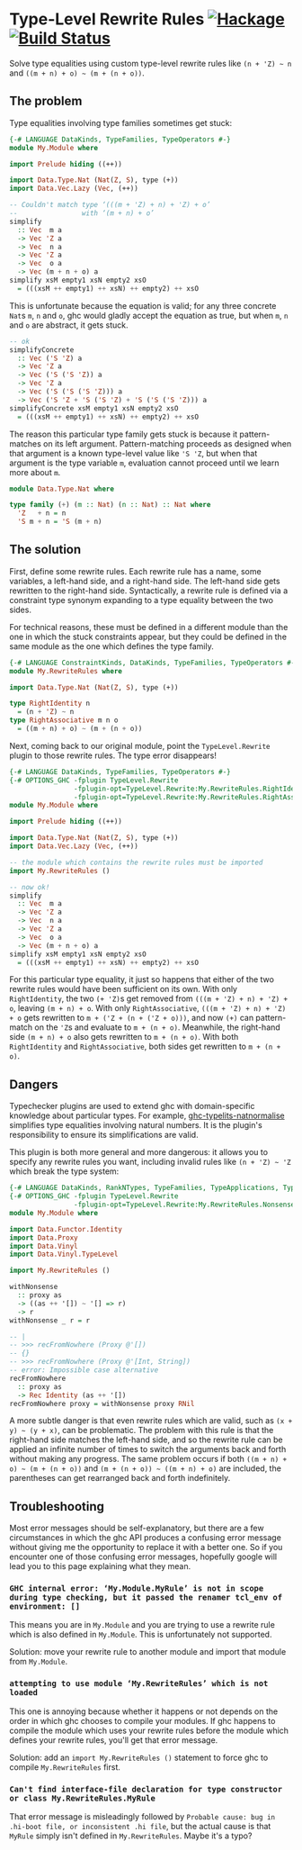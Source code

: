 # Type-Level Rewrite Rules [![Hackage](https://img.shields.io/hackage/v/typelevel-rewrite-rules.svg)](https://hackage.haskell.org/package/typelevel-rewrite-rules) [![Build Status](https://secure.travis-ci.org/gelisam/typelevel-rewrite-rules.png?branch=master)](http://travis-ci.org/gelisam/typelevel-rewrite-rules)

Solve type equalities using custom type-level rewrite rules like `(n + 'Z) ~ n` and `((m + n) + o) ~ (m + (n + o))`.


## The problem

Type equalities involving type families sometimes get stuck:

```haskell
{-# LANGUAGE DataKinds, TypeFamilies, TypeOperators #-}
module My.Module where

import Prelude hiding ((++))

import Data.Type.Nat (Nat(Z, S), type (+))
import Data.Vec.Lazy (Vec, (++))

-- Couldn't match type ‘(((m + 'Z) + n) + 'Z) + o’
--                with ‘(m + n) + o’
simplify
  :: Vec  m a
  -> Vec 'Z a
  -> Vec  n a
  -> Vec 'Z a
  -> Vec  o a
  -> Vec (m + n + o) a
simplify xsM empty1 xsN empty2 xsO
  = (((xsM ++ empty1) ++ xsN) ++ empty2) ++ xsO
```

This is unfortunate because the equation is valid; for any three concrete `Nat`s `m`, `n` and `o`, ghc would gladly accept the equation as true, but when `m`, `n` and `o` are abstract, it gets stuck.

```haskell
-- ok
simplifyConcrete
  :: Vec ('S 'Z) a
  -> Vec 'Z a
  -> Vec ('S ('S 'Z)) a
  -> Vec 'Z a
  -> Vec ('S ('S ('S 'Z))) a
  -> Vec ('S 'Z + 'S ('S 'Z) + 'S ('S ('S 'Z))) a
simplifyConcrete xsM empty1 xsN empty2 xsO
  = (((xsM ++ empty1) ++ xsN) ++ empty2) ++ xsO
```

The reason this particular type family gets stuck is because it pattern-matches on its left argument. Pattern-matching proceeds as designed when that argument is a known type-level value like `'S 'Z`, but when that argument is the type variable `m`, evaluation cannot proceed until we learn more about `m`.

```haskell
module Data.Type.Nat where

type family (+) (m :: Nat) (n :: Nat) :: Nat where
  'Z   + n = n
  'S m + n = 'S (m + n)
```


## The solution

First, define some rewrite rules. Each rewrite rule has a name, some variables, a left-hand side, and a right-hand side. The left-hand side gets rewritten to the right-hand side. Syntactically, a rewrite rule is defined via a constraint type synonym expanding to a type equality between the two sides.

For technical reasons, these must be defined in a different module than the one in which the stuck constraints appear, but they could be defined in the same module as the one which defines the type family.

```haskell
{-# LANGUAGE ConstraintKinds, DataKinds, TypeFamilies, TypeOperators #-}
module My.RewriteRules where

import Data.Type.Nat (Nat(Z, S), type (+))

type RightIdentity n
  = (n + 'Z) ~ n
type RightAssociative m n o
  = ((m + n) + o) ~ (m + (n + o))
```

Next, coming back to our original module, point the `TypeLevel.Rewrite` plugin to those rewrite rules. The type error disappears!

```haskell
{-# LANGUAGE DataKinds, TypeFamilies, TypeOperators #-}
{-# OPTIONS_GHC -fplugin TypeLevel.Rewrite
                -fplugin-opt=TypeLevel.Rewrite:My.RewriteRules.RightIdentity
                -fplugin-opt=TypeLevel.Rewrite:My.RewriteRules.RightAssociative #-}
module My.Module where

import Prelude hiding ((++))

import Data.Type.Nat (Nat(Z, S), type (+))
import Data.Vec.Lazy (Vec, (++))

-- the module which contains the rewrite rules must be imported
import My.RewriteRules ()

-- now ok!
simplify
  :: Vec  m a
  -> Vec 'Z a
  -> Vec  n a
  -> Vec 'Z a
  -> Vec  o a
  -> Vec (m + n + o) a
simplify xsM empty1 xsN empty2 xsO
  = (((xsM ++ empty1) ++ xsN) ++ empty2) ++ xsO
```

For this particular type equality, it just so happens that either of the two rewrite rules would have been sufficient on its own. With only `RightIdentity`, the two `(+ 'Z)`s get removed from `(((m + 'Z) + n) + 'Z) + o`, leaving `(m + n) + o`. With only `RightAssociative`, `(((m + 'Z) + n) + 'Z) + o` gets rewritten to `m + ('Z + (n + ('Z + o)))`, and now `(+)` can pattern-match on the `'Z`s and evaluate to `m + (n + o)`. Meanwhile, the right-hand side `(m + n) + o` also gets rewritten to `m + (n + o)`. With both `RightIdentity` and `RightAssociative`, both sides get rewritten to `m + (n + o)`.


## Dangers

Typechecker plugins are used to extend ghc with domain-specific knowledge about particular types. For example, [ghc-typelits-natnormalise](https://hackage.haskell.org/package/ghc-typelits-natnormalise) simplifies type equalities involving natural numbers. It is the plugin's responsibility to ensure its simplifications are valid.

This plugin is both more general and more dangerous: it allows you to specify any rewrite rules you want, including invalid rules like `(n + 'Z) ~ 'Z` which break the type system:

```haskell
{-# LANGUAGE DataKinds, RankNTypes, TypeFamilies, TypeApplications, TypeOperators #-}
{-# OPTIONS_GHC -fplugin TypeLevel.Rewrite
                -fplugin-opt=TypeLevel.Rewrite:My.RewriteRules.Nonsense #-}
module My.Module where

import Data.Functor.Identity
import Data.Proxy
import Data.Vinyl
import Data.Vinyl.TypeLevel

import My.RewriteRules ()

withNonsense
  :: proxy as
  -> ((as ++ '[]) ~ '[] => r)
  -> r
withNonsense _ r = r

-- |
-- >>> recFromNowhere (Proxy @'[])
-- {}
-- >>> recFromNowhere (Proxy @'[Int, String])
-- error: Impossible case alternative
recFromNowhere
  :: proxy as
  -> Rec Identity (as ++ '[])
recFromNowhere proxy = withNonsense proxy RNil
```

A more subtle danger is that even rewrite rules which are valid, such as `(x + y) ~ (y + x)`, can be problematic. The problem with this rule is that the right-hand side matches the left-hand side, and so the rewrite rule can be applied an infinite number of times to switch the arguments back and forth without making any progress. The same problem occurs if both `((m + n) + o) ~ (m + (n + o))` and `(m + (n + o)) ~ ((m + n) + o)` are included, the parentheses can get rearranged back and forth indefinitely.


## Troubleshooting

Most error messages should be self-explanatory, but there are a few circumstances in which the ghc API produces a confusing error message without giving me the opportunity to replace it with a better one. So if you encounter one of those confusing error messages, hopefully google will lead you to this page explaining what they mean.

### `GHC internal error: ‘My.Module.MyRule’ is not in scope during type checking, but it passed the renamer tcl_env of environment: []`

This means you are in `My.Module` and you are trying to use a rewrite rule which is also defined in `My.Module`. This is unfortunately not supported.

Solution: move your rewrite rule to another module and import that module from `My.Module`.

### `attempting to use module ‘My.RewriteRules’ which is not loaded`

This one is annoying because whether it happens or not depends on the order in which ghc chooses to compile your modules. If ghc happens to compile the module which uses your rewrite rules before the module which defines your rewrite rules, you'll get that error message.

Solution: add an `import My.RewriteRules ()` statement to force ghc to compile `My.RewriteRules` first.

### `Can't find interface-file declaration for type constructor or class My.RewriteRules.MyRule`

That error message is misleadingly followed by `Probable cause: bug in .hi-boot file, or inconsistent .hi file`, but the actual cause is that `MyRule` simply isn't defined in `My.RewriteRules`. Maybe it's a typo?


